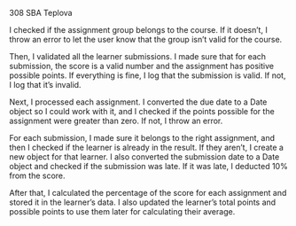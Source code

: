 308 SBA Teplova



I checked if the assignment group belongs to the course. If it doesn’t, I throw an error to let the user know that the group isn’t valid for the course.

Then, I validated all the learner submissions. I made sure that for each submission, the score is a valid number and the assignment has positive possible points. If everything is fine, I log that the submission is valid. If not, I log that it’s invalid.

Next, I processed each assignment. I converted the due date to a Date object so I could work with it, and I checked if the points possible for the assignment were greater than zero. If not, I throw an error.

For each submission, I made sure it belongs to the right assignment, and then I checked if the learner is already in the result. If they aren’t, I create a new object for that learner. I also converted the submission date to a Date object and checked if the submission was late. If it was late, I deducted 10% from the score.

After that, I calculated the percentage of the score for each assignment and stored it in the learner’s data. I also updated the learner’s total points and possible points to use them later for calculating their average.
